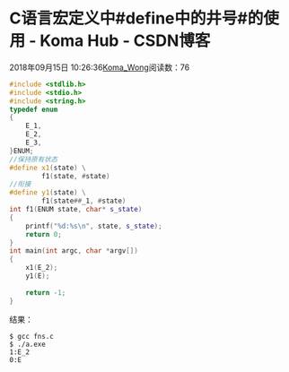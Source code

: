 # C语言宏定义中#define中的井号#的使用 - Koma Hub - CSDN博客
2018年09月15日 10:26:36[Koma_Wong](https://me.csdn.net/Rong_Toa)阅读数：76
```cpp
#include <stdlib.h>
#include <stdio.h>
#include <string.h>
typedef enum
{
	E_1,
	E_2,
	E_3,
}ENUM;
//保持原有状态
#define x1(state) \
		f1(state, #state)
//衔接
#define y1(state) \
		f1(state##_1, #state)
int f1(ENUM state, char* s_state)
{
	printf("%d:%s\n", state, s_state);
	return 0;
}
int main(int argc, char *argv[])
{
	x1(E_2);
	y1(E);
	
	return -1;
}
```
结果：
```
$ gcc fns.c
$ ./a.exe
1:E_2
0:E
```
